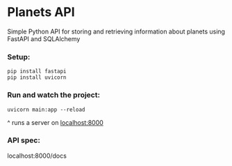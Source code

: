 # Planets API
Simple Python API for storing and retrieving information about planets using FastAPI and SQLAlchemy

### Setup:
```
pip install fastapi
pip install uvicorn
```

### Run and watch the project:
```
uvicorn main:app --reload
```
^ runs a server on [localhost:8000]()

### API spec:
localhost:8000/docs
